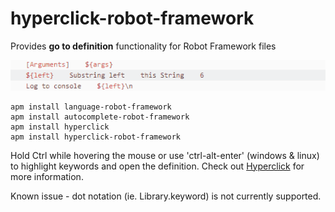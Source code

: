 hyperclick-robot-framework
==========
Provides **go to definition** functionality for Robot Framework files

![Demo](https://raw.githubusercontent.com/gliviu/hyperclick-robot-framework/master/gotodef.gif)

```shell
apm install language-robot-framework
apm install autocomplete-robot-framework
apm install hyperclick
apm install hyperclick-robot-framework
```

Hold Ctrl while hovering the mouse or use 'ctrl-alt-enter' (windows & linux) to highlight keywords and open the definition.
Check out  [Hyperclick](https://atom.io/packages/hyperclick) for more information.

Known issue -  dot notation (ie. Library.keyword) is not currently supported.
